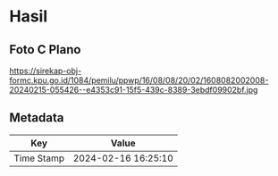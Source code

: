 # Hasil

## Foto C Plano

https://sirekap-obj-formc.kpu.go.id/1084/pemilu/ppwp/16/08/08/20/02/1608082002008-20240215-055426--e4353c91-15f5-439c-8389-3ebdf09902bf.jpg


## Metadata

| Key        | Value               |
| ---------- | ------------------- |
| Time Stamp | 2024-02-16 16:25:10 |



